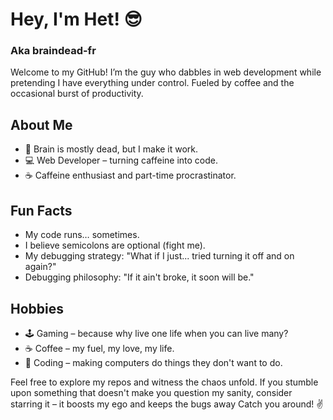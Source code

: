 # Hey, I'm Het! 😎

### Aka braindead-fr

Welcome to my GitHub! I’m the guy who dabbles in web development while pretending I have everything under control. Fueled by coffee and the occasional burst of productivity.

## About Me

- 🧠 Brain is mostly dead, but I make it work.
- 💻 Web Developer – turning caffeine into code.
- ☕ Caffeine enthusiast and part-time procrastinator.

## Fun Facts

- My code runs… sometimes.
- I believe semicolons are optional (fight me).
- My debugging strategy: "What if I just... tried turning it off and on again?"
- Debugging philosophy: "If it ain't broke, it soon will be."

## Hobbies

- 🕹️ Gaming – because why live one life when you can live many?
- ☕ Coffee – my fuel, my love, my life.
- 🤖 Coding – making computers do things they don't want to do.

Feel free to explore my repos and witness the chaos unfold. If you stumble upon something that doesn't make you question my sanity, consider starring it – it boosts my ego and keeps the bugs away
Catch you around! ✌️
